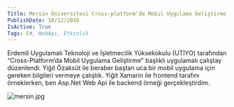 ```yaml
---
Title: Mersin Üniversitesi Cross-platform’da Mobil Uygulama Geliştirme Çalıştayı
PublishDate: 10/12/2016
IsActive: True
Tags: C#, WebApi, Etkinlik
---
```



Erdemli Uygulamalı Teknoloji ve İşletmecilik Yüksekokulu (UTİYO) tarafından “Cross-Platform’da Mobil Uygulama Geliştirme” başlıklı uygulamalı çalıştay düzenlendi. Yiğit Özaksüt ile beraber baştan uca bir mobil uygulama için gereken bilgileri vermeye çalıştık. Yiğit Xamarin ile frontend tarafını örneklerken, ben Asp.Net Web Api ile backend örneği gerçekleştirdim.



![mersin.jpg](media/MersinUniversitesiCrossplatformdaMobilUygulamaGelistirmeCalistayi/mersin.jpg)